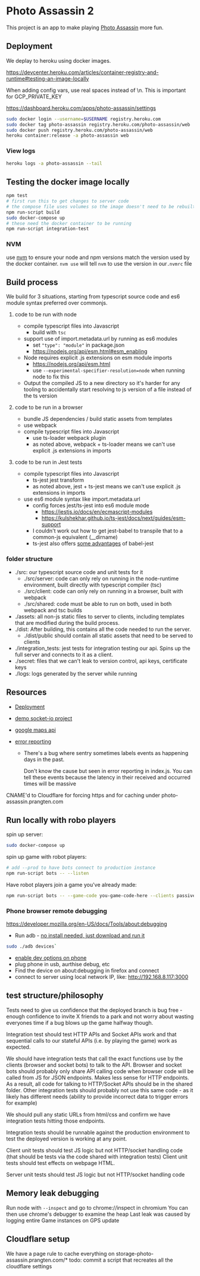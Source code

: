 # Photo Assassin 2

This project is an app to make playing [Photo Assassin](https://github.com/Rthe1st/photo_assassin) more fun.

## Deployment

We deplay to heroku using docker images.

https://devcenter.heroku.com/articles/container-registry-and-runtime#testing-an-image-locally

When adding config vars, use real spaces instead of \n. This is important for GCP_PRIVATE_KEY

https://dashboard.heroku.com/apps/photo-assassin/settings

```bash
sudo docker login --username=$USERNAME registry.heroku.com
sudo docker tag photo-assassin registry.heroku.com/photo-assassin/web
sudo docker push registry.heroku.com/photo-assassin/web
heroku container:release -a photo-assassin web
```

### View logs

```bash
heroku logs -a photo-assassin --tail
```

## Testing the docker image locally

```bash
npm test
# first run this to get changes to server code
# the compose file uses volumes so the image doesn't need to be rebuilt
npm run-script build
sudo docker-compose up
# these need the docker container to be running
npm run-script integration-test
```

### NVM

use [nvm](https://github.com/nvm-sh/nvm) to ensure your node and npm versions match the version used by the docker container.
`nvm use` will tell `nvm` to use the version in our`.nvmrc` file

## Build process

We build for 3 situations, starting from typescript source code and es6 module syntax preferred over commonjs.

1. code to be run with node

   - compile typescript files into Javascript
     - build with `tsc`
   - support use of import.metadata.url by running as es6 modules
     - set `"type": "module"` in package.json
     - https://nodejs.org/api/esm.html#esm_enabling
   - Node requires explicit .js extensions on esm module imports
     - https://nodejs.org/api/esm.html
     - use `--experimental-specifier-resolution=node` when running node to fix this
   - Output the compiled JS to a new directory so it's harder for any tooling to accidentally start resolving to js version of a file instead of the ts version

2. code to be run in a browser
   - bundle JS dependencies / build static assets from templates
   - use webpack
   - compile typescript files into Javascript
     - use ts-loader webpack plugin
     - as noted above, webpack + ts-loader means we can't use explicit .js extensions in imports
3. code to be run in Jest tests
   - compile typescript files into Javascript
     - ts-jest jest transform
     - as noted above, jest + ts-jest means we can't use explicit .js extensions in imports
   - use es6 module syntax like import.metadata.url
     - config forces jest/ts-jest into es6 module mode
       - https://jestjs.io/docs/en/ecmascript-modules
       - https://kulshekhar.github.io/ts-jest/docs/next/guides/esm-support
     - I couldn't work out how to get jest-babel to transpile that to a common-js equivalent (\_\_dirname)
     - ts-jest also offers [some advantages](https://jestjs.io/docs/en/getting-started#using-typescript) of babel-jest

### folder structure

- ./src: our typescript source code and unit tests for it
  - ./src/server: code can only rely on running in the node-runtime environment, built directly with typescript compiler (tsc)
  - ./src/client: code can only rely on running in a browser, built with webpack
  - ./src/shared: code must be able to run on both, used in both webpack and tsc builds
- ./assets: all non-js static files to server to clients, including templates that are modified during the build process.
- ./dist: After building, this contains all the code needed to run the server.
  - ./dist/public should contain all static assets that need to be served to clients
- ./integration_tests: jest tests for integration testing our api. Spins up the full server and connects to it as a client.
- ./secret: files that we can't leak to version control, api keys, certificate keys
- ./logs: logs generated by the server while running

## Resources

- [Deployment](https://dashboard.heroku.com/apps/photo-assassin/deploy/github)
- [demo socket-io project](https://github.com/socketio/chat-example)
- [google maps api](https://developers.google.com/maps/documentation/javascript/examples/polyline-simple)
- [error reporting](https://sentry.io/organizations/photo-snipe/)

  - There's a bug where sentry sometimes labels events as happening days in the past.

    Don't know the cause but seen in error reporting in index.js. You can tell these events because the latency in their received and occurred times will be massive

CNAME'd to Cloudflare for forcing https and for caching under photo-assassin.prangten.com

## Run locally with robo players

spin up server:

```bash
sudo docker-compose up
```

spin up game with robot players:

```bash
# add --prod to have bots connect to production instance
npm run-script bots -- --listen
```

Have robot players join a game you've already made:

```bash
npm run-script bots -- --game-code you-game-code-here --clients passive
```

### Phone browser remote debugging

https://developer.mozilla.org/en-US/docs/Tools/about:debugging

- Run adb - [no install needed, just download and run it](https://askubuntu.com/a/964987)

```bash
sudo ./adb devices`
```

- [enable dev options on phone](https://developer.android.com/studio/debug/dev-options)
- plug phone in usb, aurthise debug, etc
- Find the device on about:debugging in firefox and connect
- connect to server using local network IP, like: http://192.168.8.117:3000

## test structure/philosophy

Tests need to give us confidence that the deployed branch is bug free - enough confidence to invite X friends to a park and not worry about wasting everyones time if a bug blows up the game halfway though.

Integration test should test HTTP APIs and Socket APIs work and that sequential calls to our stateful APIs (i.e. by playing the game) work as expected.

We should have integration tests that call the exact functions use by the clients (browser and socket bots) to talk to the API.
Browser and socket bots should probably only share API calling code when browser code will be called from JS for JSON endpoints. Makes less sense for HTTP endpoints.
As a result, all code for talking to HTTP/Socket APIs should be in the shared folder.
Other integration tests should probably not use this same code - as it likely has different needs (ability to provide incorrect data to trigger errors for example)

We should pull any static URLs from html/css and confirm we have integration tests hitting those endpoints.

Integration tests should be runnable against the production environment to test the deployed version is working at any point.

Client unit tests should test JS logic but not HTTP/socket handling code
(that should be tests via the code shared with integration tests)
Client unit tests should test effects on webpage HTML.

Server unit tests should test JS logic but not HTTP/socket handling code

## Memory leak debugging

Run node with `--inspect` and go to chrome://inspect in chromium
You can then use chrome's debugger to examine the heap
Last leak was caused by logging entire Game instances on GPS update

## Cloudflare setup

We have a page rule to cache everything on storage-photo-assassin.prangten.com/\*
todo: commit a script that recreates all the cloudflare settings
